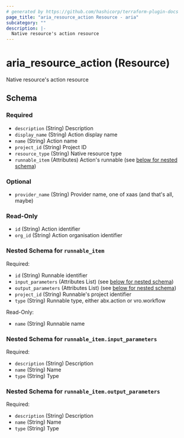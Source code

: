 ```yaml
---
# generated by https://github.com/hashicorp/terraform-plugin-docs
page_title: "aria_resource_action Resource - aria"
subcategory: ""
description: |-
  Native resource's action resource
---
```


# aria_resource_action (Resource)

Native resource's action resource



<!-- schema generated by tfplugindocs -->
## Schema

### Required

- `description` (String) Description
- `display_name` (String) Action display name
- `name` (String) Action name
- `project_id` (String) Project ID
- `resource_type` (String) Native resource type
- `runnable_item` (Attributes) Action's runnable (see [below for nested schema](#nestedatt--runnable_item))

### Optional

- `provider_name` (String) Provider name, one of xaas (and that's all, maybe)

### Read-Only

- `id` (String) Action identifier
- `org_id` (String) Action organisation identifier

<a id="nestedatt--runnable_item"></a>
### Nested Schema for `runnable_item`

Required:

- `id` (String) Runnable identifier
- `input_parameters` (Attributes List) (see [below for nested schema](#nestedatt--runnable_item--input_parameters))
- `output_parameters` (Attributes List) (see [below for nested schema](#nestedatt--runnable_item--output_parameters))
- `project_id` (String) Runnable's project identifier
- `type` (String) Runnable type, either abx.action or vro.workflow

Read-Only:

- `name` (String) Runnable name

<a id="nestedatt--runnable_item--input_parameters"></a>
### Nested Schema for `runnable_item.input_parameters`

Required:

- `description` (String) Description
- `name` (String) Name
- `type` (String) Type


<a id="nestedatt--runnable_item--output_parameters"></a>
### Nested Schema for `runnable_item.output_parameters`

Required:

- `description` (String) Description
- `name` (String) Name
- `type` (String) Type
